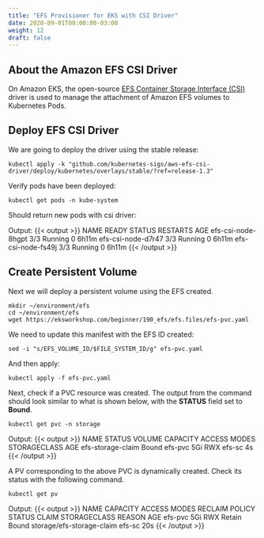 ```yaml
---
title: "EFS Provisioner for EKS with CSI Driver"
date: 2020-09-01T00:00:00-03:00
weight: 12
draft: false
---
```


## About the Amazon EFS CSI Driver
On Amazon EKS, the open-source [EFS Container Storage Interface (CSI)](https://github.com/kubernetes-sigs/aws-efs-csi-driver) driver is used to manage the attachment of Amazon EFS volumes to Kubernetes Pods.

## Deploy EFS CSI Driver

We are going to deploy the driver using the stable release:

```
kubectl apply -k "github.com/kubernetes-sigs/aws-efs-csi-driver/deploy/kubernetes/overlays/stable/?ref=release-1.3"
```

Verify pods have been deployed:
```
kubectl get pods -n kube-system
```

Should return new pods with csi driver:

Output: 
{{< output >}}
NAME                       READY   STATUS    RESTARTS   AGE
efs-csi-node-8hgpt         3/3     Running   0          6h11m
efs-csi-node-d7r47         3/3     Running   0          6h11m
efs-csi-node-fs49j         3/3     Running   0          6h11m
{{< /output >}}


## Create Persistent Volume
Next we will deploy a persistent volume using the EFS created. 
```
mkdir ~/environment/efs
cd ~/environment/efs
wget https://eksworkshop.com/beginner/190_efs/efs.files/efs-pvc.yaml
```

We need to update this manifest with the EFS ID created:
```
sed -i "s/EFS_VOLUME_ID/$FILE_SYSTEM_ID/g" efs-pvc.yaml
```

And then apply:
```
kubectl apply -f efs-pvc.yaml
```

Next, check if a PVC resource was created. The output from the command should look similar to what is shown below, with the **STATUS** field set to **Bound**.
```
kubectl get pvc -n storage
```

Output: 
{{< output >}}
NAME                STATUS   VOLUME    CAPACITY   ACCESS MODES   STORAGECLASS   AGE
efs-storage-claim   Bound    efs-pvc   5Gi        RWX            efs-sc         4s
{{< /output >}}


A PV corresponding to the above PVC is dynamically created. Check its status with the following command.
```
kubectl get pv
```

Output: 
{{< output >}}
NAME      CAPACITY   ACCESS MODES   RECLAIM POLICY   STATUS   CLAIM                       STORAGECLASS   REASON   AGE
efs-pvc   5Gi        RWX            Retain           Bound    storage/efs-storage-claim   efs-sc                  20s
{{< /output >}}
